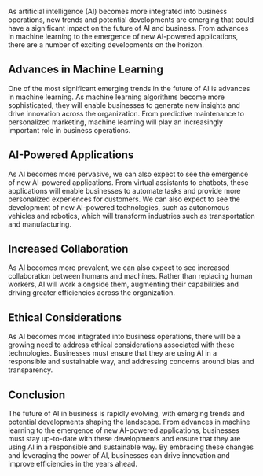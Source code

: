 
As artificial intelligence (AI) becomes more integrated into business operations, new trends and potential developments are emerging that could have a significant impact on the future of AI and business. From advances in machine learning to the emergence of new AI-powered applications, there are a number of exciting developments on the horizon.

Advances in Machine Learning
----------------------------

One of the most significant emerging trends in the future of AI is advances in machine learning. As machine learning algorithms become more sophisticated, they will enable businesses to generate new insights and drive innovation across the organization. From predictive maintenance to personalized marketing, machine learning will play an increasingly important role in business operations.

AI-Powered Applications
-----------------------

As AI becomes more pervasive, we can also expect to see the emergence of new AI-powered applications. From virtual assistants to chatbots, these applications will enable businesses to automate tasks and provide more personalized experiences for customers. We can also expect to see the development of new AI-powered technologies, such as autonomous vehicles and robotics, which will transform industries such as transportation and manufacturing.

Increased Collaboration
-----------------------

As AI becomes more prevalent, we can also expect to see increased collaboration between humans and machines. Rather than replacing human workers, AI will work alongside them, augmenting their capabilities and driving greater efficiencies across the organization.

Ethical Considerations
----------------------

As AI becomes more integrated into business operations, there will be a growing need to address ethical considerations associated with these technologies. Businesses must ensure that they are using AI in a responsible and sustainable way, and addressing concerns around bias and transparency.

Conclusion
----------

The future of AI in business is rapidly evolving, with emerging trends and potential developments shaping the landscape. From advances in machine learning to the emergence of new AI-powered applications, businesses must stay up-to-date with these developments and ensure that they are using AI in a responsible and sustainable way. By embracing these changes and leveraging the power of AI, businesses can drive innovation and improve efficiencies in the years ahead.
